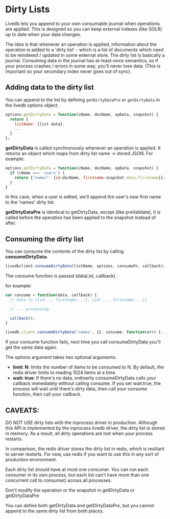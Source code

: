 # Dirty Lists

Livedb lets you append to your own consumable journal when operations are
applied. This is designed so you can keep external indexes (like SOLR) up to
date when your data changes.

The idea is that whenever an operation is applied, information about the
operation is added to a 'dirty list' - which is a list of documents which need
to be reindexed / updated in some external store. The dirty list is basically a
journal. Consuming data in the journal has at-least-once semantics, so if your
process crashes / errors in some way, you'll never lose data. (This is
important so your secondary index never goes out of sync).

## Adding data to the dirty list

You can append to the list by defining `getDirtyDataPre` or `getDirtyData` in
the livedb options object:

```javascript
options.getDirtyData = function(cName, docName, opData, snapshot) {
  return {
    listName: {list data},
    ...
  }
};
```

**getDirtyData** is called synchronously whenever an operation is applied. It
returns an object which maps from dirty list name -> stored JSON. For example:

```javascript
options.getDirtyData = function(cName, docName, opData, snapshot) {
  if (cName === 'users') {
    return {"names": {id:docName, firstname:snapshot.data.firstname}};
  }
}
```

In this case, when a user is edited, we'll append the user's new first name to
the 'names' dirty list.

**getDirtyDataPre** is identical to getDirtyData, except (like preValidate),
it is called before the operation has been applied to the snapshot instead of
after.


## Consuming the dirty list

You can consume the contents of the dirty list by calling **consumeDirtyData**:

```javascript
livedbclient.consumeDirtyData(listName, options, consumeFn, callback);
```

The consume function is passed (dataList, callback).

for example:

```javascript
var consume = function(data, callback) {
  // Data is [{id:.., firstname:...}, {id:..., firstname:...}]

  // ... processing

  callback();
}

livedb.client.consumeDirtyData('names', {}, consume, function(err) {...});
```

If your consume function fails, next time you call consumeDirtyData you'll get the same data again.

The options argument takes two optional arguments:

- **limit: N**: limits the number of items to be consumed to N. By default, the
redis driver limits to reading 1024 items at a time.
- **wait: true**: If there's no data, ordinarily consumeDirtyData calls your
callback immediately without calling consume. If you set wait:true, the process
will wait until there's dirty data, then call your consume function, then call
your callback.


## CAVEATS:

DO NOT USE dirty lists with the inprocess driver in production. Although this
API is implemented by the inprocess livedb driver, the dirty list is stored in
memory. As a result, all dirty operations are lost when your process restarts.

In comparison, the redis driver stores the dirty list in redis, which is
resiliant to server restarts. For now, use redis if you want to use this in any
sort of production environment.

Each dirty list should have at most one consumer. You can run each consumer in
its own process, but each list can't have more than one concurrent call to
consume() across all processes.

Don't modify the operation or the snapshot in getDirtyData or getDirtyDataPre

You can define both getDirtyData and getDirtyDataPre, but you cannot append to
the same dirty list from both places.
